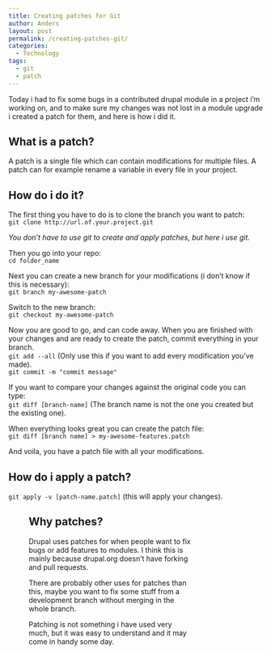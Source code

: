 ```yaml
---
title: Creating patches for Git
author: Anders
layout: post
permalink: /creating-patches-git/
categories:
  - Technology
tags:
  - git
  - patch
---
```

Today i had to fix some bugs in a contributed drupal module in a project i&#8217;m working on, and to make sure my changes was not lost in a module upgrade i created a patch for them, and here is how i did it.

## What is a patch?

A patch is a single file which can contain modifications for multiple files. A patch can for example rename a variable in every file in your project.

## How do i do it?

The first thing you have to do is to clone the branch you want to patch:  
`git clone http://url.of.your.project.git`

*You don&#8217;t have to use git to create and apply patches, but here i use git.*

Then you go into your repo:  
`cd folder_name`

Next you can create a new branch for your modifications (i don&#8217;t know if this is necessary):  
`git branch my-awesome-patch`

Switch to the new branch:  
`git checkout my-awesome-patch`

Now you are good to go, and can code away. When you are finished with your changes and are ready to create the patch, commit everything in your branch.  
`git add --all` (Only use this if you want to add every modification you&#8217;ve made).  
`git commit -m "commit message"`

If you want to compare your changes against the original code you can type:  
`git diff [branch-name]` (The branch name is not the one you created but the existing one).

When everything looks great you can create the patch file:  
`git diff [branch name] > my-awesome-features.patch`

And voila, you have a patch file with all your modifications.

## How do i apply a patch?

`git apply -v [patch-name.patch]` (this will apply your changes).<figure id="attachment_991" style="width: 327px;" class="wp-caption aligncenter">


## Why patches?

Drupal uses patches for when people want to fix bugs or add features to modules. I think this is mainly because drupal.org doesn&#8217;t have forking and pull requests.

There are probably other uses for patches than this, maybe you want to fix some stuff from a development branch without merging in the whole branch.

Patching is not something i have used very much, but it was easy to understand and it may come in handy some day.